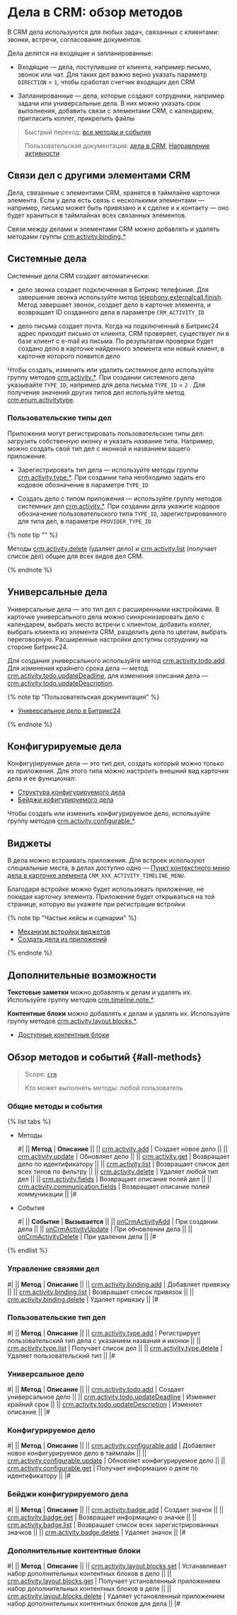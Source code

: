 # Дела в CRM: обзор методов

В CRM дела используются для любых задач, связанных с клиентами: звонки, встречи, согласование документов. 

Дела делятся на входящие и запланированные: 

* Входящие — дела, поступившие от клиента, например письмо, звонок или чат. Для таких дел важно верно указать параметр `DIRECTION` =  `1`, чтобы сработал счетчик входящих дел CRM

* Запланированные — дела, которые создают сотрудники, например задачи или универсальные дела. В них можно указать срок выполнения, добавить связи с элементами CRM, с календарем, пригласить коллег, прикрепить файлы 

> Быстрый переход: [все методы и события](#all-methods) 
> 
> Пользовательская документация: [дела в CRM](https://helpdesk.bitrix24.ru/open/21623188/), [Направление активности](../../auxiliary/enum/crm-enum-activity-direction.md) 

## Связи дел с другими элементами CRM

Дела, связанные с элементами CRM, хранятся в таймлайне карточки элемента. Если у дела есть связь с несколькими элементами — например, письмо может быть привязано и к сделке и к контакту — оно будет храниться в таймлайнах всех связанных элементов. 

Связи между делами и элементами CRM можно добавлять и удалять методами группы [crm.activity.binding.*](./binding/index.md).

## Системные дела

Системные дела CRM создает автоматически: 

* дело звонка создает подключенная в Битрикс телефония. Для завершения звонка используйте метод [telephony.externalcall.finish](../../../telephony/telephony-external-call-finish.md). Метод завершает звонок, создает дело в карточке элемента, и возвращает ID созданного дела в параметре `CRM_ACTIVITY_ID` 

* дело письма создает почта. Когда на подключенный в Битрикс24 адрес приходит письмо от клиента, CRM проверяет, существует ли в базе клиент с e-mail из письма. По результатам проверки будет создано дело в карточке найденного элемента или новый клиент, в карточке которого появится дело 

Чтобы создать, изменить или удалить системное дело используйте группу методов [crm.activity.*](./crm-activity-add.md). При создании системного дела указывайте `TYPE_ID`, например для дела письма `TYPE_ID` = `2` . Для получения значений других типов дел используйте метод [crm.enum.activitytype](../../auxiliary/enum/crm-enum-activity-type.md).

### Пользовательские типы дел

Приложения могут регистрировать пользовательские типы дел: загрузить собственную иконку и указать название типа. Например, можно создать свой тип дел с иконкой и названием вашего приложения. 

* Зарегистрировать тип дела — используйте методы группы [crm.activity.type.*](./types/index.md). При создании типа необходимо задать его кодовое обозначение в параметре `TYPE_ID`
  
* Создать дело с типом приложения — используйте группу методов системных дел [crm.activity.*](./crm-activity-add.md). При создании дела укажите кодовое обозначение пользовательского типа `TYPE_ID`, зарегистрированного для типа дел, в параметре `PROVIDER_TYPE_ID`

{% note tip "" %}

Методы [crm.activity.delete](./crm-activity-delete.md) (удаляет дело) и [crm.activity.list](./crm-activity-list.md) (получает список дел) общие для всех видов дел CRM.

{% endnote %}

## Универсальные дела

Универсальные дела — это тип дел с расширенными настройками. В карточке универсального дела можно синхронизировать дело с календарем, выбрать место встречи с клиентом, добавить коллег, выбрать клиента из элемента CRM, разделить дела по цветам, выбрать переговорную. Расширенные настройки доступны сотруднику на стороне Битрикс24.

Для создания универсального используйте метод [crm.activity.todo.add](./crm-activity-todo-add.md). Для изменения крайнего срока дела — метод [crm.activity.todo.updateDeadline](./todo-update/crm-activity-todo-update-deadline.md), для изменения описания дела — [crm.activity.todo.updateDescription](./todo-update/crm-activity-todo-update-description.md). 

   
{% note tip "Пользовательская документация" %}

  -	[Универсальное дело в Битрикс24](https://helpdesk.bitrix24.ru/open/21064046/)

{% endnote %}


## Конфигурируемые дела 

Конфигурируемые дела — это тип дел, создать который можно только из приложения.  Для этого типа можно настроить внешний вид карточки дела и ее функционал:

* [Структура конфигурируемого дела](./configurable/structure/layout.md)
* [Бейджи кофигурируемого дела](./configurable/badges/index.md)

Чтобы создать или изменить конфигурируемое дело, используйте группу методов [crm.activity.configurable.*](./configurable/crm-activity-configurable-add.md). 

## Виджеты

В дела можно встраивать приложения. Для встроек используют специальные места, в делах доступно одно — [Пункт контекстного меню дела в карточке элемента](../../../widgets/crm/activity-timeline-menu.md) `CRM_XXX_ACTIVITY_TIMELINE_MENU`. 

Благодаря встройке можно будет использовать приложение, не покидая карточку элемента. Приложение будет открываться на той странице, которую вы укажете при регистрации встройки.    

{% note tip "Частые кейсы и сценарии" %}

- [Механизм встройки виджетов](../../../widgets/index.md)
- [Создать дела из приложений](./app-embedding/activity-app.md)

{% endnote %}

## Дополнительные возможности 

**Текстовые заметки** можно добавлять к делам и удалять их. Используйте группу методов [crm.timeline.note.*](../note/index.md). 

**Контентные блоки** можно добавлять к делам и удалять их. Используйте группу методов [crm.activity.layout.blocks.*](./layout-blocks/index.md). 

 * [Доступные контентные блоки](./configurable/structure/body.md#contentblockdto)

## Обзор методов и событий {#all-methods}

> Scope: [`crm`](../../../scopes/permissions.md)
>
> Кто может выполнять методы: любой пользователь

### Общие методы и события

{% list tabs %}

- Методы

    #|
    || **Метод** | **Описание** ||
    || [crm.activity.add](./crm-activity-add.md) | Создает новое дело ||
    || [crm.activity.update](./crm-activity-update.md) | Обновляет дело ||
    || [crm.activity.get](./crm-activity-get.md) | Возвращает дело по идентификатору ||
    || [crm.activity.list](./crm-activity-list.md) | Возвращает список дел всех типов по фильтру ||
    || [crm.activity.delete](./crm-activity-delete.md) | Удаляет любой тип дел ||
    || [crm.activity.fields](./crm-activity-fields.md) | Возвращает описание полей дел ||
    || [crm.activity.communication.fields](./crm-activity-communication-fields.md) | Возвращает описание полей коммуникации ||
    |#


- События

    #|
    || **Событие** | **Вызывается** ||
    || [onCrmActivityAdd](./events/on-crm-activity-add.md) | При создании дела ||
    || [onCrmActivityUpdate](./events/on-crm-activity-update.md) | При обновлении дела ||
    || [onCrmActivityDelete](./events/on-crm-activity-delete.md) | При удалении дела ||
    |#

{% endlist %}

### Управление связями дел

#|
|| **Метод** | **Описание** ||
|| [crm.activity.binding.add](./binding/crm-activity-binding-add.md) | Добавляет привязку ||
|| [crm.activity.binding.list](./binding/crm-activity-binding-list.md) | Возвращает список привязок ||
|| [crm.activity.binding.delete](./binding/crm-activity-binding-delete.md) | Удаляет привязку ||
|#

### Пользовательские тип дел

#|
|| **Метод** | **Описание** ||
|| [crm.activity.type.add](./types/crm-activity-type-add.md) | Регистрирует пользовательский тип дела с указанием названия и иконки ||
|| [crm.activity.type.list](./types/crm-activity-type-list.md) | Получает список дел ||
|| [crm.activity.type.delete](./types/crm-activity-type-delete.md) | Удаляет пользовательский тип ||
|#

### Универсальное дело

#|
|| **Метод** | **Описание** ||
|| [crm.activity.todo.add](./crm-activity-todo-add.md) | Создает универсальное дело ||
|| [crm.activity.todo.updateDeadline](./todo-update/crm-activity-todo-update-deadline.md) | Изменяет крайний срок ||
|| [crm.activity.todo.updateDescription](./todo-update/crm-activity-todo-update-description.md) | Изменяет описание ||
|#

### Конфигурируемое дело

#|
|| **Метод** | **Описание** ||
|| [crm.activity.configurable.add](./configurable/crm-activity-configurable-add.md) | Добавляет новое конфигурируемое дело в таймлайн ||
|| [crm.activity.configurable.update](./configurable/crm-activity-configurable-update.md) | Обновляет конфигурируемое дело ||
|| [crm.activity.configurable.get](./configurable/crm-activity-configurable-get.md) | Получает информацию о деле по идентификатору  ||
|#

### Бейджи конфигурируемого дела

#|
|| **Метод** | **Описание** ||
|| [crm.activity.badge.add](./configurable/badges/crm-activity-badge-add.md) | Создает значок ||
|| [crm.activity.badge.get](./configurable/badges/crm-activity-badge-get.md) | Возвращает информацию о значке ||
|| [crm.activity.badge.list](./configurable/badges/crm-activity-badge-list.md) | Возвращает список всех зарегистрированных значков  ||
|| [crm.activity.badge.delete](./configurable/badges/crm-activity-badge-delete.md) | Удаляет значок ||
|#

### Дополнительные контентные блоки

#|
|| **Метод** | **Описание** ||
|| [crm.activity.layout.blocks.set](./layout-blocks/crm-activity-layout-blocks-set.md) | Устанавливает набор дополнительных контентных блоков в дело ||
|| [crm.activity.layout.blocks.get](./layout-blocks/crm-activity-layout-blocks-get.md) | Получает установленный приложением набор дополнительных контентных блоков в деле ||
|| [crm.activity.layout.blocks.delete](./layout-blocks/crm-activity-layout-blocks-delete.md) | Удаляет установленный приложением набор дополнительных контентных блоков для дела ||
|#